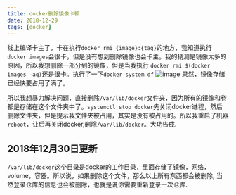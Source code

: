```yaml
---
title: docker删除镜像卡顿
date: 2018-12-29
tags: [docker]
---
```

线上编译卡主了，卡在执行`docker rmi {image}:{tag}`的地方，我知道执行`docker images`会很卡，但是没有想到删除镜像也会卡主。我的猜测是镜像太多的原因，所以我想删除一部分到的镜像，但是当我执行 `docker rmi $(docker images -aq)`还是很卡。执行了一下`docker system df`
![image](/20181229/system.png)
果然，镜像存储已经快要占用了满了。

所以我想暴力解决问题，直接删除`/var/lib/docker`文件夹，因为所有的镜像和卷都是存储在这个文件夹中了。`systemctl stop docker`先关闭docker进程，然后删除文件夹，但是提示我文件夹被占用，其实是没有被占用的。所以我重启了机器`reboot`，让后再关闭docker,删除`/var/lib/docker`。大功告成.

## 2018年12月30日更新
`/var/lib/docker`这个目录是docker的工作目录，里面存储了镜像，网络，volume，容器。所以说，如果删除这个文件，那么以上所有东西都会被删除, 当然登录仓库的信息也会被删除，也就是说你需要重新登录一次仓库.
